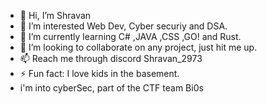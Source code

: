 - 👋 Hi, I’m Shravan
- 👀 I’m interested Web Dev, Cyber securiy and DSA.
- 🌱 I’m currently learning C# ,JAVA ,CSS ,GO! and Rust.
- 💞️ I’m looking to collaborate on any project, just hit me up.
- 📫 Reach me through discord Shravan_2973
- ⚡ Fun fact: I love kids in the basement.
-    i'm into cyberSec, part of the CTF team Bi0s

<!---
Shravan2073/Shravan2073 is a ✨ special ✨ repository because its `README.md` (this file) appears on your GitHub profile.
You can click the Preview link to take a look at your changes.
--->
